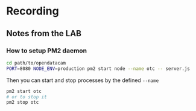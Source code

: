 # Recording 



## Notes from the LAB

### How to setup PM2 daemon

```bash
cd path/to/opendatacam
PORT=8080 NODE_ENV=production pm2 start node --name otc -- server.js
```
Then you can start and stop processes by the defined `--name`

```bash
pm2 start otc
# or to stop it
pm2 stop otc

```

